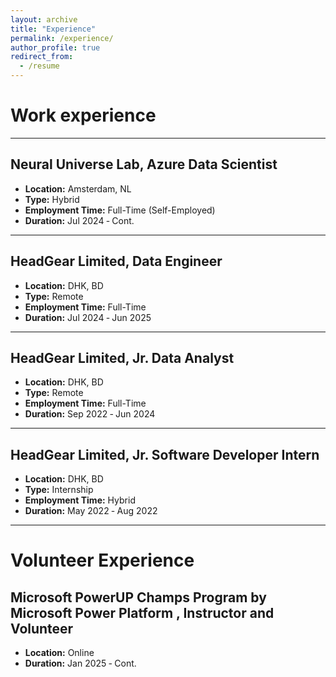 ```yaml
---
layout: archive
title: "Experience"
permalink: /experience/
author_profile: true
redirect_from:
  - /resume
---
```

Work experience
======

---
## Neural Universe Lab, Azure Data Scientist 
- **Location:** Amsterdam, NL
- **Type:** Hybrid
- **Employment Time:** Full-Time (Self-Employed)
- **Duration:** Jul 2024 ‑ Cont.

---
## HeadGear Limited, Data Engineer    
- **Location:** DHK, BD  
- **Type:** Remote    
- **Employment Time:** Full-Time  
- **Duration:** Jul 2024 ‑ Jun 2025  

---
## HeadGear Limited, Jr. Data Analyst
- **Location:** DHK, BD
- **Type:** Remote
- **Employment Time:** Full-Time
- **Duration:** Sep 2022 ‑ Jun 2024

---
## HeadGear Limited, Jr. Software Developer Intern
- **Location:** DHK, BD
- **Type:** Internship
- **Employment Time:** Hybrid
- **Duration:** May 2022 ‑ Aug 2022


---
# Volunteer Experience
## Microsoft PowerUP Champs Program by Microsoft Power Platform , Instructor and Volunteer
- **Location:** Online
- **Duration:** Jan 2025 ‑ Cont.
